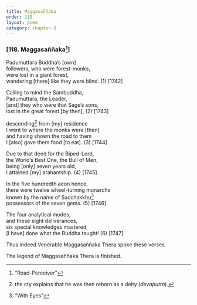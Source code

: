```yaml
---
title: Maggasaññaka
order: 118
layout: poem
category: chapter-3
---
```


### \[118. Maggasaññaka[^1]\]

Padumuttara Buddha’s \[own\]  
followers, who were forest-monks,  
were lost in a giant forest,  
wandering \[there\] like they were blind. (1) \[1742\]

Calling to mind the Sambuddha,  
Padumuttara, the Leader,  
\[and\] they who were that Sage’s sons,  
lost in the great forest \[by then\], (2) \[1743\]

descending[^2] from \[my\] residence  
I went to where the monks were \[then\]  
and having shown the road to them  
I \[also\] gave them food \[to eat\]. (3) \[1744\]

Due to that deed for the Biped-Lord,  
the World’s Best One, the Bull of Men,  
being \[only\] seven years old,  
I attained \[my\] arahantship. (4) \[1745\]

In the five hundredth aeon hence,  
there were twelve wheel-turning monarchs  
known by the name of Sa<span class="diacritics" data-state="on">c</span><span class="no-diacritics" data-state="off">ch</span>akkhu[^3]  
possessors of the seven gems. (5) \[1746\]

The four analytical modes,  
and these eight deliverances,  
six special knowledges mastered,  
\[I have\] done what the Buddha taught! (6) \[1747\]

Thus indeed Venerable Maggasaññaka Thera spoke these verses.

The legend of Maggasaññaka Thera is finished.

[^1]: “Road-Perceiver”

[^2]: the cty explains that he was then reborn as a deity (*devaputta*).

[^3]: “With Eyes”
